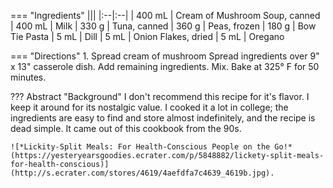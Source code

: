 === "Ingredients"
    |||
    |:--|:--|
    | 400 mL | Cream of Mushroom Soup, canned
    | 400 mL | Milk
    | 330 g  | Tuna, canned
    | 360 g  | Peas, frozen
    | 180 g  | Bow Tie Pasta
    | 5 mL   | Dill
    | 5 mL   | Onion Flakes, dried
    | 5 mL   | Oregano

=== "Directions"
    1. Spread cream of mushroom Spread ingredients over 9" x 13" casserole dish. Add remaining ingredients. Mix. Bake at 325° F for 50 minutes.

??? Abstract "Background"
    I don't recommend this recipe for it's flavor. I keep it around for its nostalgic value. I cooked it a lot in college; the ingredients are easy to find and store almost indefinitely, and the recipe is dead simple. It came out of this cookbook from the 90s.

    ![*Lickity-Split Meals: For Health-Conscious People on the Go!* (https://yesteryearsgoodies.ecrater.com/p/5848882/lickety-split-meals-for-health-conscious)](http://s.ecrater.com/stores/4619/4aefdfa7c4639_4619b.jpg).
